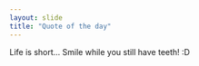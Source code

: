 ```yaml
---
layout: slide
title: "Quote of the day"
---
```

Life is short... Smile while you still have teeth! :D

